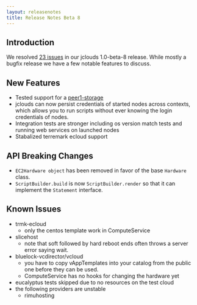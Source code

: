 ```yaml
---
layout: releasenotes
title: Release Notes Beta 8
---
```


## Introduction

We resolved [23 issues](http://code.google.com/p/jclouds/issues/list?can=1&q=label%3AMilestone-1.0-beta-8)
 in our jclouds 1.0-beta-8 release.  While mostly a bugfix release we have a few notable features to discuss.

## New Features
  * Tested support for a [peer1-storage](http://www.peer1.com/hosting/cloudone-storage.php)
  * jclouds can now persist credentials of started nodes across contexts, which allows you
 to run scripts without ever knowing the login credentials of nodes.
  * Integration tests are stronger including os version match tests and running web services on launched nodes
  * Stabalized terremark ecloud support

## API Breaking Changes 
  * `EC2Hardware object` has been removed in favor of the base `Hardware` class.
  * `ScriptBuilder.build` is now `ScriptBuilder.render` so that it can implement the `Statement` interface.

## Known Issues
  * trmk-ecloud
    * only the centos template work in ComputeService
  * slicehost
    * note that soft followed by hard reboot ends often throws a server error saying wait.
  * bluelock-vcdirector/vcloud
    * you have to copy vAppTemplates into your catalog from the public one before they can be used.
    * ComputeService has no hooks for changing the hardware yet
  * eucalyptus tests skipped due to no resources on the test cloud
  * the following providers are unstable
    * rimuhosting

